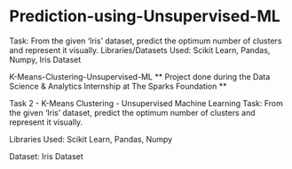 # Prediction-using-Unsupervised-ML
Task: From the given ‘Iris’ dataset, predict the optimum number of clusters and represent it visually.  Libraries/Datasets Used: Scikit Learn, Pandas, Numpy, Iris Dataset


K-Means-Clustering-Unsupervised-ML
** Project done during the Data Science & Analytics Internship at The Sparks Foundation **

Task 2 - K-Means Clustering - Unsupervised Machine Learning
Task: From the given ‘Iris’ dataset, predict the optimum number of clusters and represent it visually.

Libraries Used: Scikit Learn, Pandas, Numpy

Dataset: Iris Dataset

